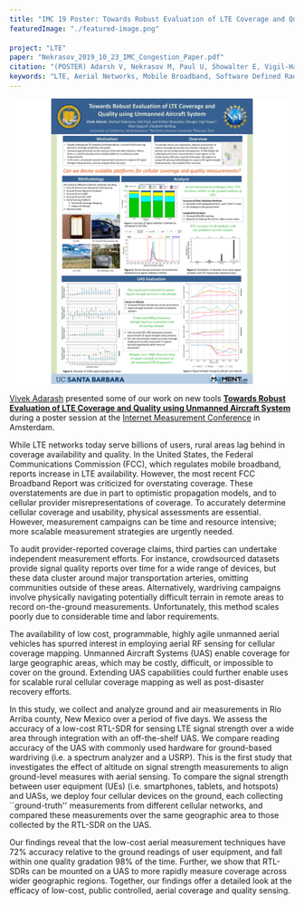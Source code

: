 ```yaml
---
title: "IMC 19 Poster: Towards Robust Evaluation of LTE Coverage and Quality using Unmanned Aircraft System"
featuredImage: "./featured-image.png" 

project: "LTE"
paper: "Nekrasov_2019_10_23_IMC_Congestion_Paper.pdf"
citation: "(POSTER) Adarsh V, Nekrasov M, Paul U, Showalter E, Vigil-Hayes M, Zegura E, Belding E. \"Towards Robust Evaluation of LTE Coverage and Quality using Unmanned Aircraft System.\" ACM IMC. Oct 2019."
keywords: "LTE, Aerial Networks, Mobile Broadband, Software Defined Radios, Cellular Coverage, RSRP, UAS."
---
```


<div class="img-right"><img src="./featured-image.png" alt="Poster of LTE aerial assessment."></div>

[Vivek Adarash](https://www.linkedin.com/in/vivekadarsh) presented some of our work on new tools **[Towards Robust Evaluation of LTE Coverage and Quality using Unmanned Aircraft System](/papers/Nekrasov_2019_10_21_IMC_Poster.pdf)** during a poster session at the [Internet Measurement Conference](https://conferences.sigcomm.org/imc/2019/) in Amsterdam.  


While LTE networks today serve billions of users, rural areas lag behind in coverage availability and quality. In the United States, the Federal Communications Commission (FCC), which regulates mobile broadband, reports increase in LTE availability. However, the most recent FCC Broadband Report was criticized for overstating coverage. These overstatements are due in part to optimistic propagation models, and to cellular provider misrepresentations of coverage. To accurately determine cellular coverage and usability, physical assessments are essential. However, measurement campaigns can be time and resource intensive; more scalable measurement strategies are urgently needed.

To audit provider-reported coverage claims, third parties can undertake independent measurement efforts. For instance, crowdsourced datasets provide signal quality reports over time for a wide range of devices, but these data cluster around major transportation arteries, omitting communities outside of these areas. Alternatively, wardriving campaigns involve physically navigating potentially difficult terrain in remote areas to record on-the-ground measurements. Unfortunately, this method scales poorly due to considerable time and labor requirements.

The availability of low cost, programmable, highly agile unmanned aerial vehicles has spurred interest in employing aerial RF sensing for cellular coverage mapping. Unmanned Aircraft Systems (UAS) enable coverage for large geographic areas, which may be costly, difficult, or impossible to cover on the ground. Extending UAS capabilities could further enable uses for scalable rural cellular coverage mapping as well as post-disaster recovery efforts. 

In this study, we collect and analyze ground and air measurements in Rio Arriba county, New Mexico over a period of five days. We assess the accuracy of a low-cost RTL-SDR for sensing LTE signal strength over a wide area through integration with an off-the-shelf UAS. We compare reading accuracy of the UAS with commonly used hardware for ground-based wardriving (i.e. a spectrum analyzer and a USRP). This is the first study that investigates the effect of altitude on signal strength measurements to align ground-level measures with aerial sensing. To compare the signal strength between user equipment (UEs) (i.e. smartphones, tablets, and hotspots) and UASs, we deploy four cellular devices on the ground, each collecting ``ground-truth'' measurements from different cellular networks, and compared these measurements over the same geographic area to those collected by the RTL-SDR on the UAS. 

Our findings reveal that the low-cost aerial measurement techniques have 72% accuracy relative to the ground readings of user equipment, and fall within one quality gradation 98% of the time. Further, we show that RTL-SDRs can be mounted on a UAS to more rapidly measure coverage across wider geographic regions. Together, our findings offer a detailed look at the efficacy of low-cost, public controlled, aerial coverage and quality sensing.
